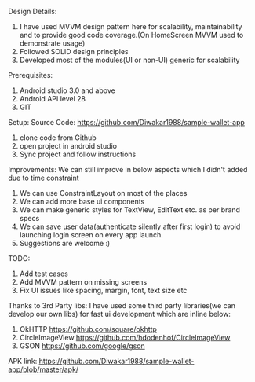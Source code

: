 Design Details:
1. I have used MVVM design pattern here for scalability, maintainability and to provide good code coverage.(On HomeScreen MVVM used to demonstrate usage)
2. Followed SOLID design principles 
3. Developed most of the modules(UI or non-UI) generic for scalability

Prerequisites:
1. Android studio 3.0 and above
2. Android API level 28
3. GIT

Setup: Source Code: https://github.com/Diwakar1988/sample-wallet-app
1. clone code from Github
2. open project in android studio
3. Sync project and follow instructions

Improvements:
We can still improve in below aspects which I didn't added due to time constraint 
1. We can use ConstraintLayout on most of the places
2. We can add more base ui components
3. We can make generic styles for TextView, EditText etc. as per brand specs
4. We can save user data(authenticate silently after first login) to avoid launching login screen on every app launch.
5. Suggestions are welcome :)

TODO:
1. Add test cases
2. Add MVVM pattern on missing screens
3. Fix UI issues like spacing, margin, font, text size etc

Thanks to 3rd Party libs:
I have used some third party libraries(we can develop our own libs) for fast ui development which are inline below:
1. OkHTTP			            https://github.com/square/okhttp
2. CircleImageView				https://github.com/hdodenhof/CircleImageView
3. GSON	                        https://github.com/google/gson

APK link: https://github.com/Diwakar1988/sample-wallet-app/blob/master/apk/
